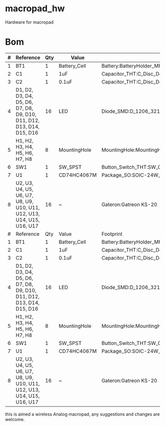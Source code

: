 # macropad_hw
Hardware for macropad

# Bom
|#  |Reference                                                             |Qty|Value       |Footprint                                         |DNP|
|---|----------------------------------------------------------------------|---|------------|--------------------------------------------------|---|
|1  |BT1                                                                   |1  |Battery_Cell|Battery:BatteryHolder_MPD_BH-18650-PC2            |   |
|2  |C1                                                                    |1  |1uF         |Capacitor_THT:C_Disc_D4.3mm_W1.9mm_P5.00mm        |   |
|3  |C2                                                                    |1  |0.1uF       |Capacitor_THT:C_Disc_D4.3mm_W1.9mm_P5.00mm        |   |
|4  |D1, D2, D3, D4, D5, D6, D7, D8, D9, D10, D11, D12, D13, D14, D15, D16 |16 |LED         |Diode_SMD:D_1206_3216Metric                       |   |
|5  |H1, H2, H3, H4, H5, H6, H7, H8                                        |8  |MountingHole|MountingHole:MountingHole_2.5mm                   |   |
|6  |SW1                                                                   |1  |SW_SPST     |Button_Switch_THT:SW_CuK_JS202011CQN_DPDT_Straight|   |
|7  |U1                                                                    |1  |CD74HC4067M |Package_SO:SOIC-24W_7.5x15.4mm_P1.27mm            |   |
|8  |U2, U3, U4, U5, U6, U7, U8, U9, U10, U11, U12, U13, U14, U15, U16, U17|16 |~           |Gateron:Gatreon KS-20                             |   |
|#  |Reference                                                             |Qty|Value       |Footprint                                         |DNP|
|1  |BT1                                                                   |1  |Battery_Cell|Battery:BatteryHolder_MPD_BH-18650-PC2            |   |
|2  |C1                                                                    |1  |1uF         |Capacitor_THT:C_Disc_D4.3mm_W1.9mm_P5.00mm        |   |
|3  |C2                                                                    |1  |0.1uF       |Capacitor_THT:C_Disc_D4.3mm_W1.9mm_P5.00mm        |   |
|4  |D1, D2, D3, D4, D5, D6, D7, D8, D9, D10, D11, D12, D13, D14, D15, D16 |16 |LED         |Diode_SMD:D_1206_3216Metric                       |   |
|5  |H1, H2, H3, H4, H5, H6, H7, H8                                        |8  |MountingHole|MountingHole:MountingHole_2.5mm                   |   |
|6  |SW1                                                                   |1  |SW_SPST     |Button_Switch_THT:SW_CuK_JS202011CQN_DPDT_Straight|   |
|7  |U1                                                                    |1  |CD74HC4067M |Package_SO:SOIC-24W_7.5x15.4mm_P1.27mm            |   |
|8  |U2, U3, U4, U5, U6, U7, U8, U9, U10, U11, U12, U13, U14, U15, U16, U17|16 |~           |Gateron:Gatreon KS-20                             |   |

this is aimed a wireless Analog macropad, any suggestions and changes are welcome.
